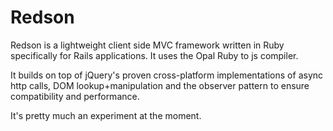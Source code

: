 # Redson

Redson is a lightweight client side MVC framework written in Ruby specifically for Rails applications. It uses the Opal Ruby to js compiler.

It builds on top of jQuery's proven cross-platform implementations of async http calls, DOM lookup+manipulation and the observer pattern to ensure compatibility and performance.

It's pretty much an experiment at the moment.